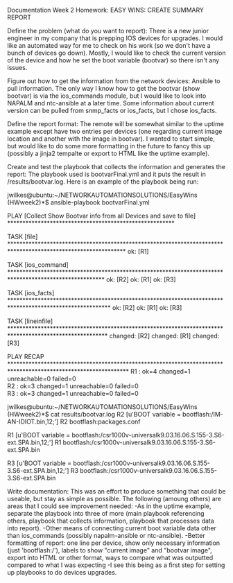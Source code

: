 Documentation Week 2 Homework:
EASY WINS: CREATE SUMMARY REPORT

Define the problem (what do you want to report): There is a new junior engineer in my company that is prepping IOS devices for upgrades.  I would like an automated way for me to check on his work (so we don't have a bunch of devices go down).  Mostly, I would like to check the current version of the device and how he set the boot variable (bootvar) so there isn't any issues.

Figure out how to get the information from the network devices: Ansible to pull information.  The only way I know how to get the bootvar (show bootvar) is via the ios_commands module, but I would like to look into NAPALM and ntc-ansible at a later time.  Some information about current version can be pulled from snmp_facts or ios_facts, but I chose ios_facts.
	
Define the report format: The remote will be somewhat similar to the uptime example except have two entries per devices (one regarding current image location and another with the image in bootvar).  I wanted to start simple, but would like to do some more formatting in the future to fancy this up (possibly a jinja2 tempalte or export to HTML like the uptime example).

Create and test the playbook that collects the information and generates the report: The playbook used is bootvarFinal.yml and it puts the result in /results/bootvar.log.  Here is an example of the playbook being run:

jwilkes@ubuntu:~/NETWORKAUTOMATIONSOLUTIONS/EasyWins (HWweek2)*$ ansible-playbook bootvarFinal.yml 

PLAY [Collect Show Bootvar info from all Devices and save to file] *******************************************************

TASK [file] **************************************************************************************************************
ok: [R1]

TASK [ios_command] *******************************************************************************************************
ok: [R2]
ok: [R1]
ok: [R3]

TASK [ios_facts] *********************************************************************************************************
ok: [R2]
ok: [R1]
ok: [R3]

TASK [lineinfile] ********************************************************************************************************
changed: [R2]
changed: [R1]
changed: [R3]

PLAY RECAP ***************************************************************************************************************
R1                         : ok=4    changed=1    unreachable=0    failed=0   
R2                         : ok=3    changed=1    unreachable=0    failed=0   
R3                         : ok=3    changed=1    unreachable=0    failed=0   

jwilkes@ubuntu:~/NETWORKAUTOMATIONSOLUTIONS/EasyWins (HWweek2)*$ cat results/bootvar.log
R2                   [u'BOOT variable = bootflash:/IM-AN-IDIOT.bin,12;']
R2                   bootflash:packages.conf

R1                   [u'BOOT variable = bootflash:/csr1000v-universalk9.03.16.06.S.155-3.S6-ext.SPA.bin,12;']
R1                   bootflash:/csr1000v-universalk9.03.16.06.S.155-3.S6-ext.SPA.bin

R3                   [u'BOOT variable = bootflash:/csr1000v-universalk9.03.16.06.S.155-3.S6-ext.SPA.bin,12;']
R3                   bootflash:/csr1000v-universalk9.03.16.06.S.155-3.S6-ext.SPA.bin


Write documentation:
This was an effort to produce something that could be useable, but stay as simple as possible.  The following (amoung others) are areas that I could see improvement needed:
-As in the uptime example, separate the playbook into three of more (main playbook referencing others, playbook that collects information, playbook that processes data into report).
-Other means of connecting current boot variable data other than ios_commands (possibly napalm-ansible or ntc-ansible).
-Better formatting of report: one line per device, show only necessary information (just 'bootflash:/<file>'), labels to show "current image" and "bootvar image", export into HTML or other format, ways to compare what was outputted compared to what I was expecting
-I see this being as a first step for setting up playbooks to do devices upgrades.
